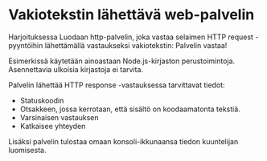 # Vakiotekstin lähettävä web-palvelin

Harjoituksessa Luodaan http-palvelin, joka vastaa selaimen HTTP request -pyyntöihin
lähettämällä vastaukseksi vakiotekstin: Palvelin vastaa!

Esimerkissä käytetään ainoastaan Node.js-kirjaston perustoimintoja. Asennettavia ulkoisia
kirjastoja ei tarvita.

Palvelin lähettää HTTP response -vastauksessa tarvittavat tiedot:
* Statuskoodin
* Otsakkeen, jossa kerrotaan, että sisältö on koodaamatonta tekstiä.
* Varsinaisen vastauksen
* Katkaisee yhteyden

Lisäksi palvelin tulostaa omaan konsoli-ikkunaansa tiedon kuuntelijan luomisesta.  
